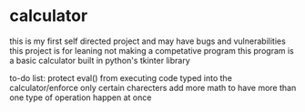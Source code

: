 # calculator
this is my first self directed project and may have bugs and vulnerabilities
this project is for leaning not making a competative program
this program is a basic calculator built in python's tkinter library

to-do list: 
  protect eval() from executing code typed into the calculator/enforce only certain charecters
  add more math to have more than one type of operation happen at once

